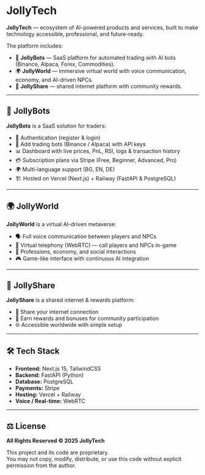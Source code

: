 # JollyTech

**JollyTech** — ecosystem of AI-powered products and services, built to make technology accessible, professional, and future-ready.  

The platform includes:
- 🤖 **JollyBots** — SaaS platform for automated trading with AI bots (Binance, Alpaca, Forex, Commodities).
- 🌍 **JollyWorld** — immersive virtual world with voice communication, economy, and AI-driven NPCs.
- 📡 **JollyShare** — shared internet platform with community rewards.

---

## 🚀 JollyBots
**JollyBots** is a SaaS solution for traders:  
- 🔑 Authentication (register & login)  
- 🤖 Add trading bots (Binance / Alpaca) with API keys  
- 📊 Dashboard with live prices, PnL, RSI, logs & transaction history  
- 💳 Subscription plans via Stripe (Free, Beginner, Advanced, Pro)  
- 🌍 Multi-language support (BG, EN, DE)  
- 🏗 Hosted on Vercel (Next.js) + Railway (FastAPI & PostgreSQL)  

---

## 🌍 JollyWorld
**JollyWorld** is a virtual AI-driven metaverse:  
- 🗣 Full voice communication between players and NPCs  
- 📱 Virtual telephony (WebRTC) — call players and NPCs in-game  
- 💼 Professions, economy, and social interactions  
- 🎮 Game-like interface with continuous AI integration  

---

## 📡 JollyShare
**JollyShare** is a shared internet & rewards platform:  
- 📶 Share your internet connection  
- 🎁 Earn rewards and bonuses for community participation  
- 🌐 Accessible worldwide with simple setup  

---

## 🛠 Tech Stack
- **Frontend:** Next.js 15, TailwindCSS  
- **Backend:** FastAPI (Python)  
- **Database:** PostgreSQL  
- **Payments:** Stripe  
- **Hosting:** Vercel + Railway  
- **Voice / Real-time:** WebRTC  

---

## ⚖️ License

**All Rights Reserved © 2025 JollyTech**  

This project and its code are proprietary.  
You may not copy, modify, distribute, or use this code without explicit permission from the author.
